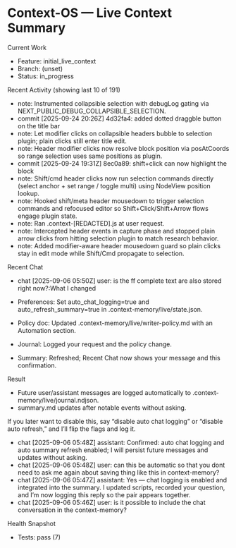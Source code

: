 # Context-OS — Live Context Summary

Current Work
- Feature: initial_live_context
- Branch: (unset)
- Status: in_progress

Recent Activity (showing last 10 of 191)
- note: Instrumented collapsible selection with debugLog gating via NEXT_PUBLIC_DEBUG_COLLAPSIBLE_SELECTION.
- commit [2025-09-24 20:26Z] 4d32fa4: added dotted draggble button on the title bar
- note: Let modifier clicks on collapsible headers bubble to selection plugin; plain clicks still enter title edit.
- note: Header modifier clicks now resolve block position via posAtCoords so range selection uses same positions as plugin.
- commit [2025-09-24 19:31Z] 8ec0a89: shift+click can now highlight the block
- note: Shift/cmd header clicks now run selection commands directly (select anchor + set range / toggle multi) using NodeView position lookup.
- note: Hooked shift/meta header mousedown to trigger selection commands and refocused editor so Shift+Click/Shift+Arrow flows engage plugin state.
- note: Ran .context-[REDACTED].js at user request.
- note: Intercepted header events in capture phase and stopped plain arrow clicks from hitting selection plugin to match research behavior.
- note: Added modifier-aware header mousedown guard so plain clicks stay in edit mode while Shift/Cmd propagate to selection.

Recent Chat
- chat [2025-09-06 05:50Z] user: is the ff complete text are also stored right now?:What I changed

- Preferences: Set auto_chat_logging=true and auto_refresh_summary=true in .context-memory/live/state.json.
- Policy doc: Updated .context-memory/live/writer-policy.md with an Automation section.
- Journal: Logged your request and the policy change.
- Summary: Refreshed; Recent Chat now shows your message and this confirmation.

Result

- Future user/assistant messages are logged automatically to .context-memory/live/journal.ndjson.
- summary.md updates after notable events without asking.

If you later want to disable this, say “disable auto chat logging” or “disable auto refresh,” and I’ll flip the
flags and log it.

- chat [2025-09-06 05:48Z] assistant: Confirmed: auto chat logging and auto summary refresh enabled; I will persist future messages and updates without asking.
- chat [2025-09-06 05:48Z] user: can this be automatic so that you dont need to ask me again about saving thing like this in context-memory?
- chat [2025-09-06 05:47Z] assistant: Yes — chat logging is enabled and integrated into the summary. I updated scripts, recorded your question, and I’m now logging this reply so the pair appears together.
- chat [2025-09-06 05:46Z] user: is it possible to include the chat conversation in the context-memory?

Health Snapshot
- Tests: pass (7)
